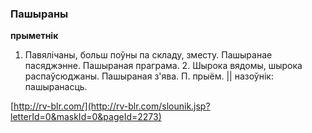 ### Пашыраны
**прыметнік**

1. Павялічаны, больш поўны па складу, зместу. Пашыранае пасяджэнне. Пашыраная праграма. 2. Шырока вядомы, шырока распаўсюджаны. Пашыраная з'ява. П. прыём. || назоўнік: пашыранасць.

<a rel="author">[http://rv-blr.com/](http://rv-blr.com/slounik.jsp?letterId=0&maskId=0&pageId=2273)</a>
